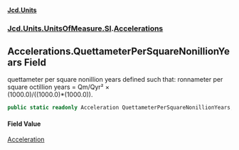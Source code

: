 #### [Jcd.Units](index.md 'index')
### [Jcd.Units.UnitsOfMeasure.SI](Jcd.Units.UnitsOfMeasure.SI.md 'Jcd.Units.UnitsOfMeasure.SI').[Accelerations](Accelerations.md 'Jcd.Units.UnitsOfMeasure.SI.Accelerations')

## Accelerations.QuettameterPerSquareNonillionYears Field

quettameter per square nonillion years defined such that: ronnameter per square octillion years = Qm/Qyr² ×  
(1000.0)/((1000.0)*(1000.0)).

```csharp
public static readonly Acceleration QuettameterPerSquareNonillionYears;
```

#### Field Value
[Acceleration](Acceleration.md 'Jcd.Units.UnitTypes.Acceleration')